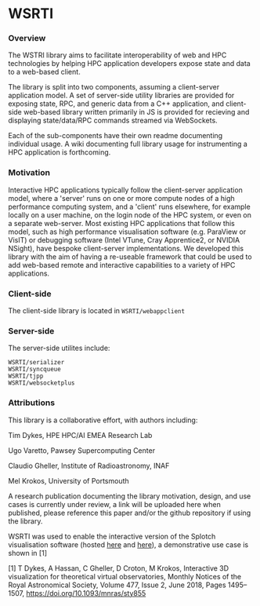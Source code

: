 # WSRTI

### Overview
The WSTRI library aims to facilitate interoperability of web and HPC technologies by helping HPC application developers expose state and data to a web-based client.

The library is split into two components, assuming a client-server application model. A set of server-side utility libraries are provided for exposing state, RPC, and generic data from a C++ application, and client-side web-based library written primarily in JS is provided for recieving and displaying state/data/RPC commands streamed via WebSockets. 

Each of the sub-components have their own readme documenting individual usage. A wiki documenting full library usage for instrumenting a HPC application is forthcoming.

### Motivation

Interactive HPC applications typically follow the client-server application model, where a 'server' runs on one or more compute nodes of a high performance computing system, and a 'client' runs elsewhere, for example locally on a user machine, on the login node of the HPC system, or even on a separate web-server. Most existing HPC applications that follow this model, such as high performance visualisation software (e.g. ParaView or VisIT) or debugging software (Intel VTune, Cray Apprentice2, or NVIDIA NSight), have bespoke client-server implementations. We developed this library with the aim of having a re-useable framework that could be used to add web-based remote and interactive capabilities to a variety of HPC applications.

### Client-side 

The client-side library is located in `WSRTI/webappclient`

### Server-side

The server-side utilites include:

```
WSRTI/serializer
WSRTI/syncqueue
WSRTI/tjpp
WSRTI/websocketplus
```

### Attributions

This library is a collaborative effort, with authors including:

Tim Dykes, HPE HPC/AI EMEA Research Lab

Ugo Varetto, Pawsey Supercomputing Center

Claudio Gheller, Institute of Radioastronomy, INAF

Mel Krokos, University of Portsmouth

A research publication documenting the library motivation, design, and use cases is currently under review, a link will be uploaded here when published, please reference this paper and/or the github repository if using the library.

WSRTI was used to enable the interactive version of the Splotch visualisation software (hosted [here](https://wwwmpa.mpa-garching.mpg.de/~kdolag/Splotch/) and [here](https://github.com/splotchviz/splotch)), a demonstrative use case is shown in [1]

[1]  T Dykes, A Hassan, C Gheller, D Croton, M Krokos, Interactive 3D visualization for theoretical virtual observatories, Monthly Notices of the Royal Astronomical Society, Volume 477, Issue 2, June 2018, Pages 1495–1507, https://doi.org/10.1093/mnras/sty855


